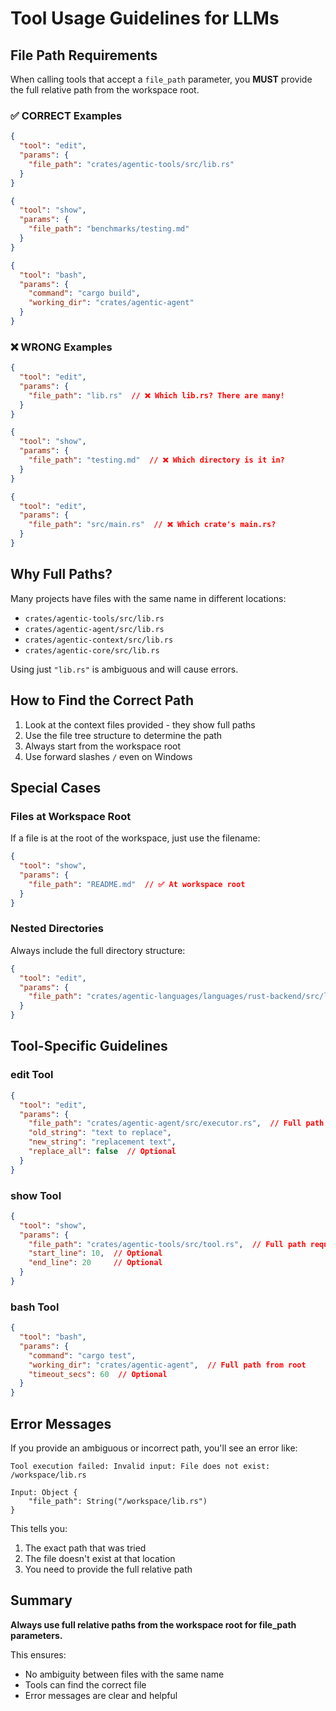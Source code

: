 # Tool Usage Guidelines for LLMs

## File Path Requirements

When calling tools that accept a `file_path` parameter, you **MUST** provide the full relative path from the workspace root.

### ✅ CORRECT Examples

```json
{
  "tool": "edit",
  "params": {
    "file_path": "crates/agentic-tools/src/lib.rs"
  }
}
```

```json
{
  "tool": "show",
  "params": {
    "file_path": "benchmarks/testing.md"
  }
}
```

```json
{
  "tool": "bash",
  "params": {
    "command": "cargo build",
    "working_dir": "crates/agentic-agent"
  }
}
```

### ❌ WRONG Examples

```json
{
  "tool": "edit",
  "params": {
    "file_path": "lib.rs"  // ❌ Which lib.rs? There are many!
  }
}
```

```json
{
  "tool": "show",
  "params": {
    "file_path": "testing.md"  // ❌ Which directory is it in?
  }
}
```

```json
{
  "tool": "edit",
  "params": {
    "file_path": "src/main.rs"  // ❌ Which crate's main.rs?
  }
}
```

## Why Full Paths?

Many projects have files with the same name in different locations:
- `crates/agentic-tools/src/lib.rs`
- `crates/agentic-agent/src/lib.rs`
- `crates/agentic-context/src/lib.rs`
- `crates/agentic-core/src/lib.rs`

Using just `"lib.rs"` is ambiguous and will cause errors.

## How to Find the Correct Path

1. Look at the context files provided - they show full paths
2. Use the file tree structure to determine the path
3. Always start from the workspace root
4. Use forward slashes `/` even on Windows

## Special Cases

### Files at Workspace Root

If a file is at the root of the workspace, just use the filename:

```json
{
  "tool": "show",
  "params": {
    "file_path": "README.md"  // ✅ At workspace root
  }
}
```

### Nested Directories

Always include the full directory structure:

```json
{
  "tool": "edit",
  "params": {
    "file_path": "crates/agentic-languages/languages/rust-backend/src/lib.rs"
  }
}
```

## Tool-Specific Guidelines

### edit Tool

```json
{
  "tool": "edit",
  "params": {
    "file_path": "crates/agentic-agent/src/executor.rs",  // Full path required
    "old_string": "text to replace",
    "new_string": "replacement text",
    "replace_all": false  // Optional
  }
}
```

### show Tool

```json
{
  "tool": "show",
  "params": {
    "file_path": "crates/agentic-tools/src/tool.rs",  // Full path required
    "start_line": 10,  // Optional
    "end_line": 20     // Optional
  }
}
```

### bash Tool

```json
{
  "tool": "bash",
  "params": {
    "command": "cargo test",
    "working_dir": "crates/agentic-agent",  // Full path from root
    "timeout_secs": 60  // Optional
  }
}
```

## Error Messages

If you provide an ambiguous or incorrect path, you'll see an error like:

```
Tool execution failed: Invalid input: File does not exist: /workspace/lib.rs

Input: Object {
    "file_path": String("/workspace/lib.rs")
}
```

This tells you:
1. The exact path that was tried
2. The file doesn't exist at that location
3. You need to provide the full relative path

## Summary

**Always use full relative paths from the workspace root for file_path parameters.**

This ensures:
- No ambiguity between files with the same name
- Tools can find the correct file
- Error messages are clear and helpful
